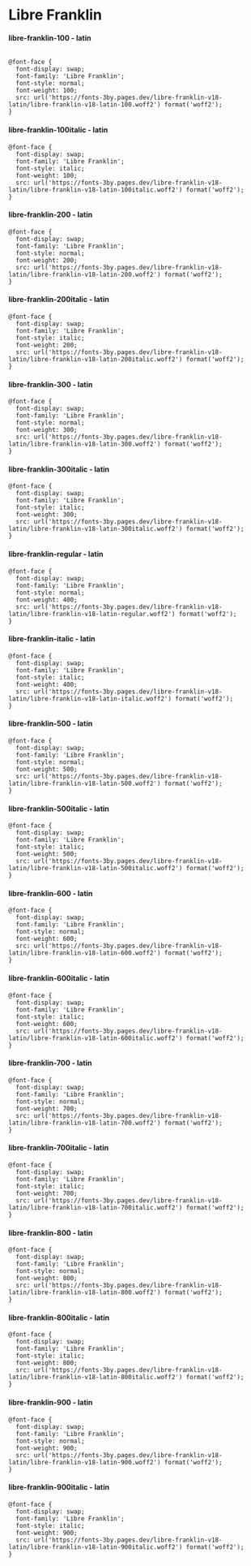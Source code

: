 # Libre Franklin

#### libre-franklin-100 - latin
```

@font-face {
  font-display: swap; 
  font-family: 'Libre Franklin';
  font-style: normal;
  font-weight: 100;
  src: url('https://fonts-3by.pages.dev/libre-franklin-v18-latin/libre-franklin-v18-latin-100.woff2') format('woff2'); 
}
```

#### libre-franklin-100italic - latin
```
@font-face {
  font-display: swap; 
  font-family: 'Libre Franklin';
  font-style: italic;
  font-weight: 100;
  src: url('https://fonts-3by.pages.dev/libre-franklin-v18-latin/libre-franklin-v18-latin-100italic.woff2') format('woff2'); 
}
```

#### libre-franklin-200 - latin
```
@font-face {
  font-display: swap; 
  font-family: 'Libre Franklin';
  font-style: normal;
  font-weight: 200;
  src: url('https://fonts-3by.pages.dev/libre-franklin-v18-latin/libre-franklin-v18-latin-200.woff2') format('woff2'); 
}
```

#### libre-franklin-200italic - latin
```
@font-face {
  font-display: swap; 
  font-family: 'Libre Franklin';
  font-style: italic;
  font-weight: 200;
  src: url('https://fonts-3by.pages.dev/libre-franklin-v18-latin/libre-franklin-v18-latin-200italic.woff2') format('woff2'); 
}
```

#### libre-franklin-300 - latin
```
@font-face {
  font-display: swap; 
  font-family: 'Libre Franklin';
  font-style: normal;
  font-weight: 300;
  src: url('https://fonts-3by.pages.dev/libre-franklin-v18-latin/libre-franklin-v18-latin-300.woff2') format('woff2'); 
}
```

#### libre-franklin-300italic - latin
```
@font-face {
  font-display: swap; 
  font-family: 'Libre Franklin';
  font-style: italic;
  font-weight: 300;
  src: url('https://fonts-3by.pages.dev/libre-franklin-v18-latin/libre-franklin-v18-latin-300italic.woff2') format('woff2'); 
}
```

#### libre-franklin-regular - latin
```
@font-face {
  font-display: swap; 
  font-family: 'Libre Franklin';
  font-style: normal;
  font-weight: 400;
  src: url('https://fonts-3by.pages.dev/libre-franklin-v18-latin/libre-franklin-v18-latin-regular.woff2') format('woff2'); 
}
```

#### libre-franklin-italic - latin
```
@font-face {
  font-display: swap; 
  font-family: 'Libre Franklin';
  font-style: italic;
  font-weight: 400;
  src: url('https://fonts-3by.pages.dev/libre-franklin-v18-latin/libre-franklin-v18-latin-italic.woff2') format('woff2'); 
}
```

#### libre-franklin-500 - latin
```
@font-face {
  font-display: swap; 
  font-family: 'Libre Franklin';
  font-style: normal;
  font-weight: 500;
  src: url('https://fonts-3by.pages.dev/libre-franklin-v18-latin/libre-franklin-v18-latin-500.woff2') format('woff2'); 
}
```

#### libre-franklin-500italic - latin
```
@font-face {
  font-display: swap; 
  font-family: 'Libre Franklin';
  font-style: italic;
  font-weight: 500;
  src: url('https://fonts-3by.pages.dev/libre-franklin-v18-latin/libre-franklin-v18-latin-500italic.woff2') format('woff2'); 
}
```

#### libre-franklin-600 - latin
```
@font-face {
  font-display: swap; 
  font-family: 'Libre Franklin';
  font-style: normal;
  font-weight: 600;
  src: url('https://fonts-3by.pages.dev/libre-franklin-v18-latin/libre-franklin-v18-latin-600.woff2') format('woff2'); 
}
```

#### libre-franklin-600italic - latin
```
@font-face {
  font-display: swap; 
  font-family: 'Libre Franklin';
  font-style: italic;
  font-weight: 600;
  src: url('https://fonts-3by.pages.dev/libre-franklin-v18-latin/libre-franklin-v18-latin-600italic.woff2') format('woff2'); 
}
```

#### libre-franklin-700 - latin
```
@font-face {
  font-display: swap; 
  font-family: 'Libre Franklin';
  font-style: normal;
  font-weight: 700;
  src: url('https://fonts-3by.pages.dev/libre-franklin-v18-latin/libre-franklin-v18-latin-700.woff2') format('woff2'); 
}
```

#### libre-franklin-700italic - latin
```
@font-face {
  font-display: swap; 
  font-family: 'Libre Franklin';
  font-style: italic;
  font-weight: 700;
  src: url('https://fonts-3by.pages.dev/libre-franklin-v18-latin/libre-franklin-v18-latin-700italic.woff2') format('woff2'); 
}
```

#### libre-franklin-800 - latin
```
@font-face {
  font-display: swap; 
  font-family: 'Libre Franklin';
  font-style: normal;
  font-weight: 800;
  src: url('https://fonts-3by.pages.dev/libre-franklin-v18-latin/libre-franklin-v18-latin-800.woff2') format('woff2'); 
}
```

#### libre-franklin-800italic - latin
```
@font-face {
  font-display: swap; 
  font-family: 'Libre Franklin';
  font-style: italic;
  font-weight: 800;
  src: url('https://fonts-3by.pages.dev/libre-franklin-v18-latin/libre-franklin-v18-latin-800italic.woff2') format('woff2'); 
}
```

#### libre-franklin-900 - latin
```
@font-face {
  font-display: swap; 
  font-family: 'Libre Franklin';
  font-style: normal;
  font-weight: 900;
  src: url('https://fonts-3by.pages.dev/libre-franklin-v18-latin/libre-franklin-v18-latin-900.woff2') format('woff2'); 
}
```

#### libre-franklin-900italic - latin
```
@font-face {
  font-display: swap; 
  font-family: 'Libre Franklin';
  font-style: italic;
  font-weight: 900;
  src: url('https://fonts-3by.pages.dev/libre-franklin-v18-latin/libre-franklin-v18-latin-900italic.woff2') format('woff2'); 
}
```
